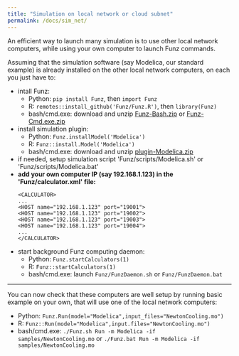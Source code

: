 ```yaml
---
title: "Simulation on local network or cloud subnet"
permalink: /docs/sim_net/
---
```


An efficient way to launch many simulation is to use other local network computers, while using your own computer to launch Funz commands. 

Assuming that the simulation software (say Modelica, our standard example) is already installed on the other local network computers, on each you just have to:

  * intall Funz: 
    * Python: `pip install Funz`, then `import Funz`
    * R: `remotes::install_github('Funz/Funz.R')`, then `library(Funz)`
    * bash/cmd.exe: download and unzip [Funz-Bash.zip](https://github.com/Funz/plugin-Bash/releases/latest) or [Funz-Cmd.exe.zip](https://github.com/Funz/plugin-Cmd.exe/releases/latest)
  * install simulation plugin:
    * Python: `Funz.installModel('Modelica')`
    * R: `Funz::install.Model('Modelica')`
    * bash/cmd.exe: download and unzip [plugin-Modelica.zip](https://github.com/Funz/plugin-Modelica/releases/latest)
  * if needed, setup simulation script 'Funz/scripts/Modelica.sh' or 'Funz/scripts/Modelica.bat'
  * __add your own computer IP (say 192.168.1.123) in the 'Funz/calculator.xml' file:__
    ```
    <CALCULATOR>
    ...
    <HOST name="192.168.1.123" port="19001">
    <HOST name="192.168.1.123" port="19002">
    <HOST name="192.168.1.123" port="19003">
    <HOST name="192.168.1.123" port="19004">
    ...
    </CALCULATOR>
    ```
  * start background Funz computing daemon:
    * Python: `Funz.startCalculators(1)`
    * R: `Funz::startCalculators(1)`
    * bash/cmd.exe: launch `Funz/FunzDaemon.sh` or `Funz/FunzDaemon.bat`

  ---

  You can now check that these computers are well setup by running basic example on your own, that will use one of the local network computers:

  * Python: `Funz.Run(model="Modelica",input_files="NewtonCooling.mo")`
  * R: `Funz::Run(model="Modelica",input.files="NewtonCooling.mo")`
  * bash/cmd.exe: `./Funz.sh Run -m Modelica -if samples/NewtonCooling.mo` or `./Funz.bat Run -m Modelica -if samples/NewtonCooling.mo` 
